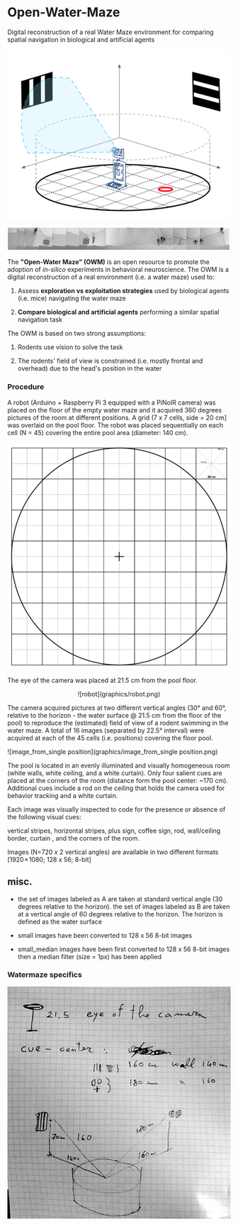 # Open-Water-Maze
Digital reconstruction of a real Water Maze environment for comparing spatial navigation in biological and artificial agents

![Environment scanning using Rasperry PI + Arduino](graphics/environment_scanning.png)

![panoramic_tile_set](graphics/panoramic_tile_set.png)

The **"Open-Water Maze" (OWM)** is an open resource to promote the adoption of *in-silico* experiments in behavioral neuroscience. The OWM is a digital reconstruction of a real environment (i.e. a water maze) used to:

1. Assess **exploration vs exploitation strategies** used by biological agents (i.e. mice) navigating the water maze

2. **Compare biological and artificial agents** performing a similar spatial navigation task



The OWM is based on two strong assumptions:

1. Rodents use vision to solve the task

2. The rodents' field of view is constrained (i.e. mostly frontal and overhead) due to the head's position in the water

### Procedure

A robot (Arduino + Raspberry Pi 3 equipped with a PiNoIR camera) was placed on the floor of the empty water maze and it acquired 360 degrees pictures of the room at different positions. A grid (7 x 7 cells, side = 20 cm] was overlaid on the pool floor. The robot was placed sequentially on each cell (N = 45) covering the entire pool area (diameter: 140 cm). 

![grid placed on the floor of the watermaze](graphics/grid.png)

The eye of the camera was placed at 21.5 cm from the pool floor.
<p align="center">
![robot](graphics/robot.png)
</p>

The camera acquired pictures at two different vertical angles (30° and 60°, relative to the horizon - the water surface @ 21.5 cm from the floor of the pool) to reproduce the (estimated) field of view of a rodent swimming in the water maze. A total of 16 images (separated by 22.5° interval) were acquired at each of the 45 cells (i.e. positions) covering the floor pool.

![image_from_single position](graphics/image_from_single position.png)



The pool is located in an evenly illuminated and visually homogeneous room (white walls, white ceiling, and a white curtain). Only four salient cues are placed at the corners of the room (distance form the pool center: ~170 cm). Additional cues include a rod on the ceiling that holds the camera used for behavior tracking and a white curtain.

Each image was visually inspected to code for the presence or absence of the following visual cues: 

vertical stripes, horizontal stripes, plus sign, coffee sign, rod, wall/ceiling border, curtain , and the corners of the room.

Images (N=720 x 2 vertical angles) are available in two different formats [1920 × 1080; 128 x 56; 8-bit]



## misc.

- the set of images labeled as A are taken at standard vertical angle (30 degrees relative to the horizon).
  the set of images labeled as B are taken at a vertical angle of 60 degrees relative to the horizon.
  The horizon is defined as the water surface

- small images have been converted to 128 x 56 8-bit images
- small_median images have been first converted to 128 x 56 8-bit images then a median filter (size = 1px) has been applied



### Watermaze specifics

![image](graphics/water_maze_measures.jpg)



